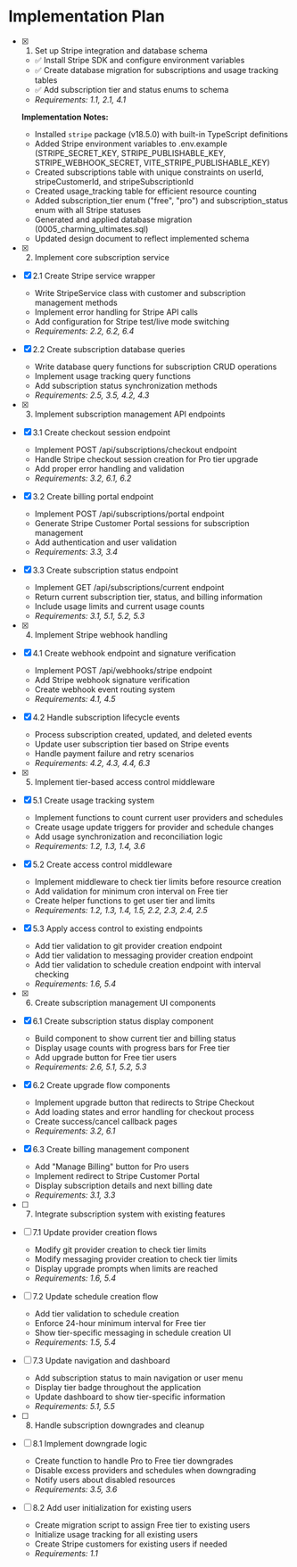 # Implementation Plan

- [x] 1. Set up Stripe integration and database schema

  - ✅ Install Stripe SDK and configure environment variables
  - ✅ Create database migration for subscriptions and usage tracking tables
  - ✅ Add subscription tier and status enums to schema
  - _Requirements: 1.1, 2.1, 4.1_

  **Implementation Notes:**

  - Installed `stripe` package (v18.5.0) with built-in TypeScript definitions
  - Added Stripe environment variables to .env.example (STRIPE_SECRET_KEY, STRIPE_PUBLISHABLE_KEY, STRIPE_WEBHOOK_SECRET, VITE_STRIPE_PUBLISHABLE_KEY)
  - Created subscriptions table with unique constraints on userId, stripeCustomerId, and stripeSubscriptionId
  - Created usage_tracking table for efficient resource counting
  - Added subscription_tier enum ("free", "pro") and subscription_status enum with all Stripe statuses
  - Generated and applied database migration (0005_charming_ultimates.sql)
  - Updated design document to reflect implemented schema

- [x] 2. Implement core subscription service
- [x] 2.1 Create Stripe service wrapper

  - Write StripeService class with customer and subscription management methods
  - Implement error handling for Stripe API calls
  - Add configuration for Stripe test/live mode switching
  - _Requirements: 2.2, 6.2, 6.4_

- [x] 2.2 Create subscription database queries

  - Write database query functions for subscription CRUD operations
  - Implement usage tracking query functions
  - Add subscription status synchronization methods
  - _Requirements: 2.5, 3.5, 4.2, 4.3_

- [x] 3. Implement subscription management API endpoints
- [x] 3.1 Create checkout session endpoint

  - Implement POST /api/subscriptions/checkout endpoint
  - Handle Stripe checkout session creation for Pro tier upgrade
  - Add proper error handling and validation
  - _Requirements: 3.2, 6.1, 6.2_

- [x] 3.2 Create billing portal endpoint

  - Implement POST /api/subscriptions/portal endpoint
  - Generate Stripe Customer Portal sessions for subscription management
  - Add authentication and user validation
  - _Requirements: 3.3, 3.4_

- [x] 3.3 Create subscription status endpoint

  - Implement GET /api/subscriptions/current endpoint
  - Return current subscription tier, status, and billing information
  - Include usage limits and current usage counts
  - _Requirements: 3.1, 5.1, 5.2, 5.3_

- [x] 4. Implement Stripe webhook handling
- [x] 4.1 Create webhook endpoint and signature verification

  - Implement POST /api/webhooks/stripe endpoint
  - Add Stripe webhook signature verification
  - Create webhook event routing system
  - _Requirements: 4.1, 4.5_

- [x] 4.2 Handle subscription lifecycle events

  - Process subscription created, updated, and deleted events
  - Update user subscription tier based on Stripe events
  - Handle payment failure and retry scenarios
  - _Requirements: 4.2, 4.3, 4.4, 6.3_

- [x] 5. Implement tier-based access control middleware
- [x] 5.1 Create usage tracking system

  - Implement functions to count current user providers and schedules
  - Create usage update triggers for provider and schedule changes
  - Add usage synchronization and reconciliation logic
  - _Requirements: 1.2, 1.3, 1.4, 3.6_

- [x] 5.2 Create access control middleware

  - Implement middleware to check tier limits before resource creation
  - Add validation for minimum cron interval on Free tier
  - Create helper functions to get user tier and limits
  - _Requirements: 1.2, 1.3, 1.4, 1.5, 2.2, 2.3, 2.4, 2.5_

- [x] 5.3 Apply access control to existing endpoints

  - Add tier validation to git provider creation endpoint
  - Add tier validation to messaging provider creation endpoint
  - Add tier validation to schedule creation endpoint with interval checking
  - _Requirements: 1.6, 5.4_

- [x] 6. Create subscription management UI components
- [x] 6.1 Create subscription status display component

  - Build component to show current tier and billing status
  - Display usage counts with progress bars for Free tier
  - Add upgrade button for Free tier users
  - _Requirements: 2.6, 5.1, 5.2, 5.3_

- [x] 6.2 Create upgrade flow components

  - Implement upgrade button that redirects to Stripe Checkout
  - Add loading states and error handling for checkout process
  - Create success/cancel callback pages
  - _Requirements: 3.2, 6.1_

- [x] 6.3 Create billing management component

  - Add "Manage Billing" button for Pro users
  - Implement redirect to Stripe Customer Portal
  - Display subscription details and next billing date
  - _Requirements: 3.1, 3.3_

- [ ] 7. Integrate subscription system with existing features
- [ ] 7.1 Update provider creation flows

  - Modify git provider creation to check tier limits
  - Modify messaging provider creation to check tier limits
  - Display upgrade prompts when limits are reached
  - _Requirements: 1.6, 5.4_

- [ ] 7.2 Update schedule creation flow

  - Add tier validation to schedule creation
  - Enforce 24-hour minimum interval for Free tier
  - Show tier-specific messaging in schedule creation UI
  - _Requirements: 1.5, 5.4_

- [ ] 7.3 Update navigation and dashboard

  - Add subscription status to main navigation or user menu
  - Display tier badge throughout the application
  - Update dashboard to show tier-specific information
  - _Requirements: 5.1, 5.5_

- [ ] 8. Handle subscription downgrades and cleanup
- [ ] 8.1 Implement downgrade logic

  - Create function to handle Pro to Free tier downgrades
  - Disable excess providers and schedules when downgrading
  - Notify users about disabled resources
  - _Requirements: 3.5, 3.6_

- [ ] 8.2 Add user initialization for existing users
  - Create migration script to assign Free tier to existing users
  - Initialize usage tracking for all existing users
  - Create Stripe customers for existing users if needed
  - _Requirements: 1.1_

